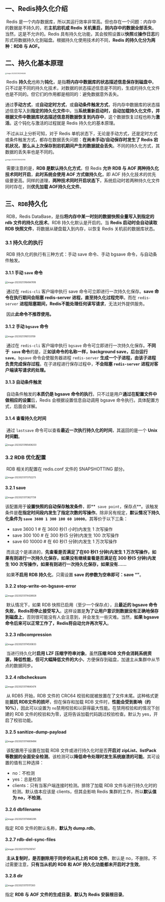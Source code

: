 ## 一、Redis持久化介绍

​	Redis 是一个内存数据库，所以其运行效率非常高。但也存在一个问题：内存中的数据是不持久的，若**主机宕机或 Redis 关机重启，则内存中的数据全部丢失**。当然，这是不允许的。Redis 具有持久化功能，其会按照设置以**快照**或**操作日志**的形式将数据持久化到磁盘。根据持久化使用技术的不同，**Redis 的持久化分为两种：RDB 与 AOF。**

## 二、持久化基本原理

<img src="10.redis持久化.assets/image-20230213163548268.png" alt="image-20230213163548268" style="zoom: 33%;" />

​	Redis **持久化**也称为**钝化**，是指**将内存中数据库的状态描述信息保存到磁盘中**。只不过是不同的持久化技术，对数据的状态描述信息是不同的，生成的持久化文件也是不同的。但它们的作用都是相同的：避免数据意外丢失。

​	通过**手动方式**，或**自动定时方式**，或**自动条件触发方式**，将内存中数据库的状态描述信息写入到**指定的持久化文件**中。当**系统重新启动时，自动加载持久化文件，并根据文件中数据库状态描述信息将数据恢复到内存中**，这个数据恢复过程也称为**激活**。这个钝化与激活的过程就是 Redis 持久化的基本原理。

​	不过从以上分析可知，对于 Redis 单机状态下，无论是手动方式，还是定时方式或条件触发方式，都存在数据丢失问题：**在尚未手动/自动保存时发生了 Redis 宕机状况，那么从上次保存到宕机期间产生的数据就会丢失**。不同的持久化方式，其数据的丢失率也是不同的。

<img src="10.redis持久化.assets/image-20230213164320106.png" alt="image-20230213164320106" style="zoom:33%;" />

​	需要注意的是，**RDB 是默认持久化方式**，但 Redis **允许 RDB 与 AOF 两种持久化技术同时开启**，**此时系统会使用 AOF 方式做持久化**，即 AOF 持久化技术的优先级要更高。同样的道理，**两种技术同时开启状态下**，系统启动时若两种持久化文件同时存在，则**优先加载 AOF持久化文件**。

## 三、`RDB`持久化

​	RDB，Redis DataBase，是指**将内存中某一时刻的数据快照全量写入到指定的 rdb 文件的持久化技术**。RDB 持久化默认是开启的。当 **Redis 启动时会自动读取 RDB 快照文件**，将数据从硬盘载入到内存，以恢复 Redis 关机前的数据库状态。

### 3.1 持久化的执行

​	RDB 持久化的执行有三种方式：手动 save 命令、手动 bgsave 命令，与自动条件触发。

#### 3.1.1 手动 `save` 命令

<img src="10.redis持久化.assets/image-20230213164947618.png" alt="image-20230213164947618" style="zoom:50%;" />

​	通过在 `redis-cli` 客户端中执行 save 命令可立即进行一次持久化保存。**save 命令在执行期间会阻塞 redis-server 进程，直至持久化过程完毕**。而在 `redis-server` **进程阻塞期间，Redis不能处理任何读写请求**，无法对外提供服务。

​	因此**此命令不推荐使用。**

#### 3.1.2 手动 `bgsave` 命令

<img src="10.redis持久化.assets/image-20230213165133159.png" alt="image-20230213165133159" style="zoom:50%;" />

​	通过在 `redis-cli` 客户端中执行 `bgsave` 命令可立即进行一次持久化保存。**不同于` save` 命令**的是，正**如该命令的名称一样，background save，后台运行 `save`**。`bgsave` 命令会使服务器进程 `redis-server` **生成一个子进程，由该子进程负责完成保存过程**。在子进程进行保存过程中，**不会阻塞 `redis-server` 进程对客户端读写请求的处理。**

#### 3.1.3  自动条件触发

​	自动条件触发的**本质仍是 bgsave 命令的执行**。只不过是用户**通过在配置文件中做相应的设置**后，Redis 会根据设置信息自动调用 bgsave 命令执行。具体配置方式，后面会详解。

#### 3.1.4 查看持久化时间

​	通过 `lastsave` 命令可以查看**最近一次执行持久化的时间**，其返回的是一个 **Unix 时间戳**。

<img src="10.redis持久化.assets/image-20230213165406203.png" alt="image-20230213165406203" style="zoom:50%;" />

### 3.2 RDB 优化配置

​	RDB 相关的配置在 redis.conf 文件的 SNAPSHOTTING 部分。

<img src="10.redis持久化.assets/image-20230213173752273.png" alt="image-20230213173752273" style="zoom:50%;" />

#### 3.2.1  save

<img src="10.redis持久化.assets/image-20230213173827739.png" alt="image-20230213173827739" style="zoom:50%;" />

​	该配置用于**设置快照的自动保存触发条件**，即**` save point`，保存点**。该触发条件是**在指定时间段内发生了指定次数的写操作**。除非另有规定，**默认情况下持久化条件为 `save 3600 1 300 100 60 10000`**。其等价于以下三条： 

- save 3600 1 # 在 3600 秒(1 小时)内发生 1 次写操作
- save 300 100 # 在 300 秒(5 分钟)内发生 100 次写操作
- save 60 10000 # 在 60 秒(1 分钟)内发生 1 万次写操作

​	而且这个是递进的，**先查看是否满足了在60 秒(1 分钟)内发生 1 万次写操作，如果有则进行一次持久化保存，如果没有继续查看是否满足在 300 秒(5 分钟)内发生 100 次写操作，如果有则进行一次持久化保存，如果没有……**

​	如果**不启用 RDB 持久化**，只需设置 **save 的参数为空串即可：save “”**。

#### 3.2.2  stop-write-on-bgsave-error

<img src="10.redis持久化.assets/image-20230213174426928.png" alt="image-20230213174426928" style="zoom:50%;" />

​	默认情况下，如果 RDB 快照已启用（至少一个保存点），且**最近的 bgsave 命令失败，Redis将停止接受写入**。这样设置是**为了让用户意识到数据没有正确地保存到磁盘上**，否则很可能没有人会注意到，并会发生一些灾难。当然，**如果 bgsave 命令后来可以正常工作了，Redis将自动允许再次写入**。

#### 3.2.3  rdbcompression

<img src="10.redis持久化.assets/image-20230213174530633.png" alt="image-20230213174530633" style="zoom:50%;" />

​	当进行持久化时**启用 LZF 压缩字符串对象**。虽然**压缩 RDB 文件会消耗系统资源，降低性能，但可大幅降低文件的大小**，方便保存到磁盘，加速主从集群中从节点的数据同步。

#### 3.2.4  rdbchecksum

<img src="10.redis持久化.assets/image-20230213174640474.png" alt="image-20230213174640474" style="zoom:50%;" />

​	从 RDB5 开始，RDB 文件的 CRC64 校验和就被放置在了文件末尾。这种格式更能**抵抗 RDB文件的损坏**，但在保存和加载 RDB 文件时，**性能会受到影响（约 10%）**，因此可以设置为 `no`禁用校验和以获得最大性能。在禁用校验和的情况下创建的 RDB 文件的校验和为零，这将告诉加载代码跳过校验检查。默认为 yes，开启了校验功能。

#### 3.2.5  sanitize-dump-payload

<img src="10.redis持久化.assets/image-20230213174809494.png" alt="image-20230213174809494" style="zoom:50%;" />

​	该配置用于设置在加载 RDB 文件或进行持久化时是否**开启对 zipList、listPack 等数据的全面安全检测**。该检测可以**降低命令处理时发生系统崩溃的可能**。其可设置的值有三种选择：

- no：不检测
- yes：总是检测
- clients：只有当客户端连接时检测。排除了加载 RDB 文件与进行持久化时的检测。默认值本应该是 clients，但其会影响 Redis 集群的工作，所以**默认值为 no，不检测**。

#### 3.2.6  dbfilename

<img src="10.redis持久化.assets/image-20230213174940295.png" alt="image-20230213174940295" style="zoom:50%;" />

指定 RDB 文件的默认名称，**默认为 dump.rdb**。 

#### 3.2.7  rdb-del-sync-files

<img src="10.redis持久化.assets/image-20230213175019747.png" alt="image-20230213175019747" style="zoom:50%;" />

​	**主从复制时，是否删除用于同步的从机上的 RDB 文件**。默认是 no，不删除。不过需要注意，**只有当从机的 RDB 和 AOF 持久化功能都未开启时才生效**。

#### 3.2.8  dir

<img src="10.redis持久化.assets/image-20230213175117263.png" alt="image-20230213175117263" style="zoom:50%;" />

指定 **RDB 与 AOF 文件的生成目录**。**默认为 Redis 安装根目录**。